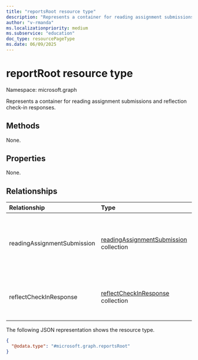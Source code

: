 ```yaml
---
title: "reportsRoot resource type"
description: "Represents a container for reading assignment submissions and reflection check-in responses."
author: "v-rmanda"
ms.localizationpriority: medium
ms.subservice: "education"
doc_type: resourcePageType
ms.date: 06/09/2025
---
```


# reportRoot resource type

Namespace: microsoft.graph

Represents a container for reading assignment submissions and reflection check-in responses.

## Methods

None.

## Properties

None.

## Relationships

|Relationship|Type|Description|
|:-----------|:---|:----------|
|readingAssignmentSubmission|[readingAssignmentSubmission](../resources/readingassignmentsubmission.md) collection|The submission details of the reading assignment submitted by a student.|
|reflectCheckInResponse|[reflectCheckInResponse](../resources/reflectcheckinresponse.md) collection|The response to the Microsoft Reflect check-in.|

The following JSON representation shows the resource type.

<!-- {
  "blockType": "resource",
  "keyProperty": "id",
  "@odata.type": "microsoft.graph.reportsRoot",
  "baseType": "microsoft.graph.entity",
  "openType": false
}
-->

```json
{
  "@odata.type": "#microsoft.graph.reportsRoot"
}
```
